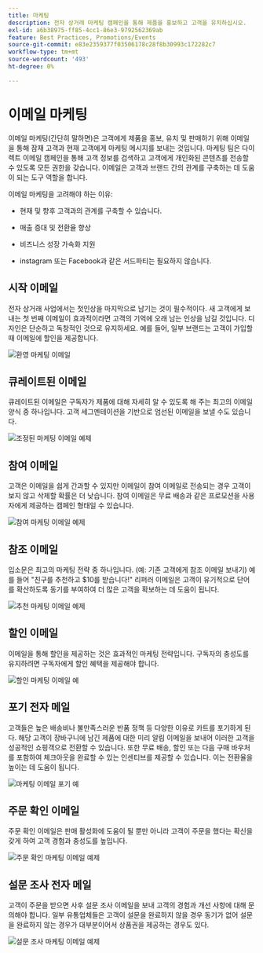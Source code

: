 ```yaml
---
title: 마케팅
description: 전자 상거래 마케팅 캠페인을 통해 제품을 홍보하고 고객을 유치하십시오.
exl-id: a6b38975-ff85-4cc1-86e3-9792562369ab
feature: Best Practices, Promotions/Events
source-git-commit: e83e2359377f03506178c28f8b30993c172282c7
workflow-type: tm+mt
source-wordcount: '493'
ht-degree: 0%

---
```


# 이메일 마케팅

이메일 마케팅(간단히 말하면)은 고객에게 제품을 홍보, 유치 및 판매하기 위해 이메일을 통해 잠재 고객과 현재 고객에게 마케팅 메시지를 보내는 것입니다. 마케팅 팀은 다이렉트 이메일 캠페인을 통해 고객 정보를 검색하고 고객에게 개인화된 콘텐츠를 전송할 수 있도록 모든 권한을 갖습니다. 이메일은 고객과 브랜드 간의 관계를 구축하는 데 도움이 되는 도구 역할을 합니다.

이메일 마케팅을 고려해야 하는 이유:

- 현재 및 향후 고객과의 관계를 구축할 수 있습니다.

- 매출 증대 및 전환율 향상

- 비즈니스 성장 가속화 지원

- instagram 또는 Facebook과 같은 서드파티는 필요하지 않습니다.

## 시작 이메일

전자 상거래 사업에서는 첫인상을 마지막으로 남기는 것이 필수적이다. 새 고객에게 보내는 첫 번째 이메일이 효과적이라면 고객의 기억에 오래 남는 인상을 남길 것입니다. 디자인은 단순하고 독창적인 것으로 유지하세요. 예를 들어, 일부 브랜드는 고객이 가입할 때 이메일에 할인을 제공합니다.

![환영 마케팅 이메일](../../assets/playbooks/marketing-email-welcome.png)

## 큐레이트된 이메일

큐레이트된 이메일은 구독자가 제품에 대해 자세히 알 수 있도록 해 주는 최고의 이메일 양식 중 하나입니다. 고객 세그멘테이션을 기반으로 엄선된 이메일을 보낼 수도 있습니다.

![조정된 마케팅 이메일 예제](../../assets/playbooks/marketing-email-curated.png)

## 참여 이메일

고객은 이메일을 쉽게 간과할 수 있지만 이메일이 참여 이메일로 전송되는 경우 고객이 보지 않고 삭제할 확률은 더 낮습니다. 참여 이메일은 무료 배송과 같은 프로모션을 사용자에게 제공하는 캠페인 형태일 수 있습니다.

![참여 마케팅 이메일 예제](../../assets/playbooks/marketing-email-engagement.png)

## 참조 이메일

입소문은 최고의 마케팅 전략 중 하나입니다. (예: 기존 고객에게 참조 이메일 보내기) 예를 들어 &quot;친구를 추천하고 $10를 받습니다!&quot; 리퍼러 이메일은 고객이 유기적으로 단어를 확산하도록 동기를 부여하여 더 많은 고객을 확보하는 데 도움이 됩니다.

![추천 마케팅 이메일 예제](../../assets/playbooks/marketing-email-referral.png)

## 할인 이메일

이메일을 통해 할인을 제공하는 것은 효과적인 마케팅 전략입니다. 구독자의 충성도를 유지하려면 구독자에게 할인 혜택을 제공해야 합니다.

![할인 마케팅 이메일 예](../../assets/playbooks/marketing-email-discount.png)

## 포기 전자 메일

고객들은 높은 배송비나 불만족스러운 반품 정책 등 다양한 이유로 카트를 포기하게 된다. 해당 고객이 장바구니에 남긴 제품에 대한 미리 알림 이메일을 보내어 이러한 고객을 성공적인 쇼핑객으로 전환할 수 있습니다. 또한 무료 배송, 할인 또는 다음 구매 바우처를 포함하여 체크아웃을 완료할 수 있는 인센티브를 제공할 수 있습니다. 이는 전환율을 높이는 데 도움이 됩니다.

![마케팅 이메일 포기 예](../../assets/playbooks/marketing-email-abandon.png)

## 주문 확인 이메일

주문 확인 이메일은 판매 활성화에 도움이 될 뿐만 아니라 고객이 주문을 했다는 확신을 갖게 하여 고객 경험과 충성도를 높입니다.

![주문 확인 마케팅 이메일 예제](../../assets/playbooks/marketing-email-order-confirmation.png)

## 설문 조사 전자 메일

고객이 주문을 받으면 사후 설문 조사 이메일을 보내 고객의 경험과 개선 사항에 대해 문의해야 합니다. 일부 유통업체들은 고객이 설문을 완료하지 않을 경우 동기가 없어 설문을 완료하지 않는 경우가 대부분이어서 상품권을 제공하는 경우도 있다.

![설문 조사 마케팅 이메일 예제](../../assets/playbooks/marketing-email-survey.png)
